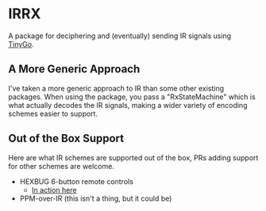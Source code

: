 # IRRX

A package for deciphering and (eventually) sending IR signals using [TinyGo](https://tinygo.org).


## A More Generic Approach

I've taken a more generic approach to IR than some other existing packages. When using the package, you pass a "RxStateMachine" which is what actually
decodes the IR signals, making a wider variety of encoding schemes easier to support.

## Out of the Box Support

Here are what IR schemes are supported out of the box, PRs adding support for other schemes are welcome.

  - HEXBUG 6-button remote controls
    - [In action here](https://www.youtube.com/embed/DqpgLUY_Q5o)
  - PPM-over-IR (this isn't a thing, but it could be)

